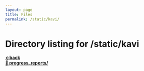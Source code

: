```yaml
---
layout: page
title: Files
permalink: /static/kavi/
---
```


# Directory listing for /static/kavi
[**<-back**](/static)  
[**:file_folder: progress_reports/**](/static/kavi/progress_reports)  
